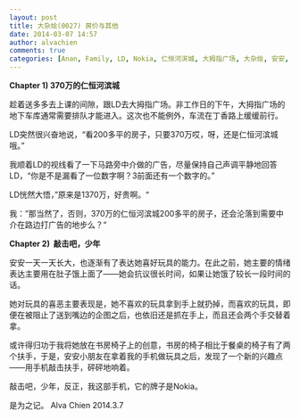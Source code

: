 ```yaml
---
layout: post
title: 大杂烩(0027) 房价与其他
date: 2014-03-07 14:57
author: alvachien
comments: true
categories: [Anan, Family, LD, Nokia, 仁恒河滨城, 大拇指广场, 大杂烩, 安安, 随心随笔]
---
```

**Chapter 1) 370万的仁恒河滨城**

趁着送多多去上课的间隙，跟LD去大拇指广场。非工作日的下午，大拇指广场的地下车库通常需要排队才能进入。这次也不能例外，车流在丁香路上缓缓前行。

LD突然很兴奋地说，“看200多平的房子，只要370万哎，呀，还是仁恒河滨城哦。”

我顺着LD的视线看了一下马路旁中介做的广告，尽量保持自己声调平静地回答LD，“你是不是漏看了一位数字啊？3前面还有一个数字的。”

LD恍然大悟，”原来是1370万，好贵啊。“

我：”那当然了，否则，370万的仁恒河滨城200多平的房子，还会沦落到需要中介在路边打广告的地步么？“

**Chapter 2)  敲击吧，少年**

安安一天一天长大，也逐渐有了表达她喜好玩具的能力。在此之前，她主要的情绪表达主要用在肚子饿上面了——她会抗议很长时间，如果让她饿了较长一段时间的话。

她对玩具的喜恶主要表现是，她不喜欢的玩具拿到手上就扔掉，而喜欢的玩具，即便在被阻止了送到嘴边的企图之后，也依旧还是抓在手上，而且还会两个手交替着拿。

或许得归功于我将她放在书房椅子上的创意，书房的椅子相比于餐桌的椅子有了两个扶手，于是，安安小朋友在拿着我的手机做玩具之后，发现了一个新的兴趣点——用手机敲击扶手，砰砰地响着。

敲击吧，少年，反正，我这部手机，它的牌子是Nokia。

是为之记。
Alva Chien
2014.3.7
